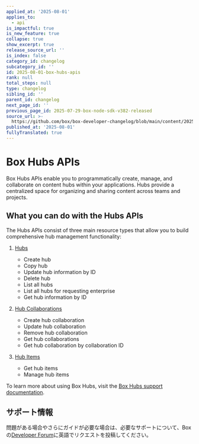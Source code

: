 ```yaml
---
applied_at: '2025-08-01'
applies_to:
  - api
is_impactful: true
is_new_feature: true
collapse: true
show_excerpt: true
release_source_url: ''
is_index: false
category_id: changelog
subcategory_id: ''
id: 2025-08-01-box-hubs-apis
rank: null
total_steps: null
type: changelog
sibling_id: ''
parent_id: changelog
next_page_id: ''
previous_page_id: 2025-07-29-box-node-sdk-v382-released
source_url: >-
  https://github.com/box/box-developer-changelog/blob/main/content/2025/08-01-box-hubs-apis.md
published_at: '2025-08-01'
fullyTranslated: true
---
```

# Box Hubs APIs

Box Hubs APIs enable you to programmatically create, manage, and collaborate on content hubs within your applications. Hubs provide a centralized space for organizing and sharing content across teams and projects.

## What you can do with the Hubs APIs

The Hubs APIs consist of three main resource types that allow you to build comprehensive hub management functionality:

<!-- more -->

1. [Hubs][1]
   * Create hub
   * Copy hub
   * Update hub information by ID
   * Delete hub
   * List all hubs
   * List all hubs for requesting enterprise
   * Get hub information by ID

2. [Hub Collaborations][2]
   * Create hub collaboration
   * Update hub collaboration
   * Remove hub collaboration
   * Get hub collaborations
   * Get hub collaboration by collaboration ID

3. [Hub Items][3]
   * Get hub items
   * Manage hub items

To learn more about using Box Hubs, visit the [Box Hubs support documentation][4].

## サポート情報

問題がある場合やさらにガイドが必要な場合は、必要なサポートについて、Boxの[Developer Forum][5]に英語でリクエストを投稿してください。

[1]: https://developer.box.com/reference/v2025.0/resources/hub/

[2]: https://developer.box.com/reference/v2025.0/resources/hub-collaboration/

[3]: https://developer.box.com/reference/v2025.0/resources/hub-item/

[4]: https://support.box.com/hc/en-us/sections/26102544955027-Box-Hubs

[5]: https://community.box.com/

